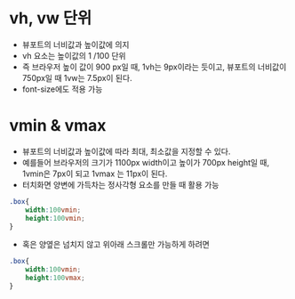 # vh, vw 단위

- 뷰포트의 너비값과 높이값에 의지
- vh 요소는 높이값의 1 /100 단위
- 즉 브라우저 높이 값이 900 px일 때, 1vh는 9px이라는 듯이고, 뷰포트의 너비값이 750px일 때 1vw는 7.5px이 된다.
- font-size에도 적용 가능



# vmin & vmax

- 뷰포트의 너비값과 높이값에 따라 최대, 최소값을 지정할 수 있다.
- 예를들어 브라우저의 크기가 1100px width이고 높이가 700px height일 때, 1vmin은 7px이 되고 1vmax 는 11px이 된다. 
- 터치화면 양변에 가득차는 정사각형 요소를 만들 때 활용 가능



```css
.box{
    width:100vmin;
    height:100vmin;
}
```



- 혹은 양옆은 넘치지 않고 위아래 스크롤만 가능하게 하려면

```css
.box{
    width:100vmin;
    height:100vmax;
}
```

